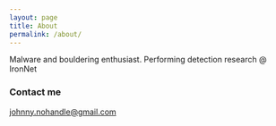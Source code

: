 ```yaml
---
layout: page
title: About
permalink: /about/
---
```


Malware and bouldering enthusiast.  Performing detection research @ IronNet

### Contact me
[johnny.nohandle@gmail.com](mailto:johnny.nohandle@gmail.com)